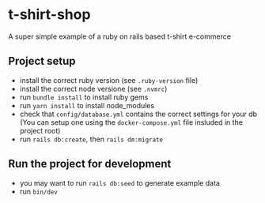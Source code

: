 # t-shirt-shop

A super simple example of a ruby ​​on rails based t-shirt e-commerce

## Project setup

- install the correct ruby version (see `.ruby-version` file)
- install the correct node versione (see `.nvmrc`)
- run `bundle install` to install ruby gems
- run `yarn install` to install node_modules
- check that `config/database.yml` contains the correct settings for your db (You can setup one using the `docker-compose.yml` file insluded in the project root)
- run `rails db:create`, then `rails dm:migrate`

## Run the project for development

- you may want to run `rails db:seed` to generate example data
- run `bin/dev`
